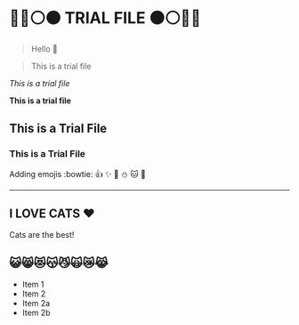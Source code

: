 # :large_blue_circle::red_circle::white_circle::black_circle: TRIAL FILE :black_circle::white_circle::red_circle::large_blue_circle:

> Hello :red_circle:

> This is a trial file

*This is a trial file*

**This is a trial file**

## This is a Trial File

### This is a Trial File

Adding emojis :bowtie: :+1: :sparkles: :poop: :snowman: :cat: :stars:

-----------------------------------------------------------------------------------------------------------------

## I LOVE CATS :heart:
Cats are the best!
## :smiley_cat::smile_cat::heart_eyes_cat::kissing_cat::smirk_cat::scream_cat::crying_cat_face::joy_cat:

* Item 1
* Item 2
 * Item 2a
 * Item 2b
